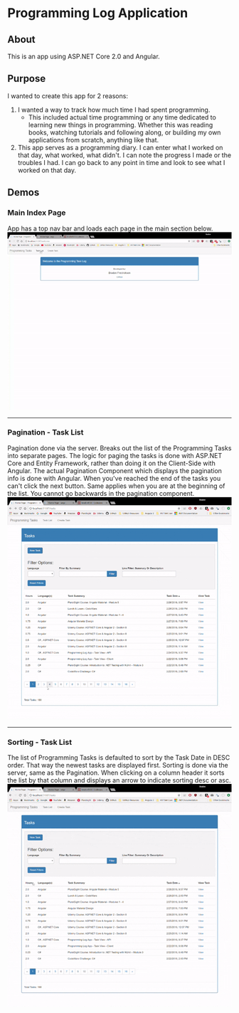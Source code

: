 # Programming Log Application

## About
This is an app using ASP.NET Core 2.0 and Angular.

## Purpose
I wanted to create this app for 2 reasons:
1. I wanted a way to track how much time I had spent programming.
    * This included actual time programming or any time dedicated to learning new things in programming.
    Whether this was reading books, watching tutorials and following along, or building my own applications from scratch, anything like that.
2. This app serves as a programming diary. I can enter what I worked on that day, what worked, what didn't. I can note the progress I made or the troubles I had.
I can go back to any point in time and look to see what I worked on that day.


## Demos
### Main Index Page

App has a top nav bar and loads each page in the main section below.
![alt text](https://github.com/bradonf333/ProgrammingLog_ASP.NETCore/blob/master/Demos/NavBarDemo.gif "Main Index")

---

### Pagination - Task List

Pagination done via the server. Breaks out the list of the Programming Tasks into separate pages. The logic for paging the tasks is done with ASP.NET Core and Entity Framework, rather than doing it on the Client-Side with Angular. The actual Pagination Component which displays the pagination info is done with Angular. When you've reached the end of the tasks you can't click the next button. Same applies when you are at the beginning of the list. You cannot go backwards in the pagination component.
![alt text](https://github.com/bradonf333/ProgrammingLog_ASP.NETCore/blob/master/Demos/Pagination.gif "Task List - Pagination")

---

### Sorting - Task List
The list of Programming Tasks is defaulted to sort by the Task Date in DESC order. That way the newest tasks are displayed first. Sorting is done via the server, same as the Pagination. When clicking on a column header it sorts the list by that column and displays an arrow to indicate sorting desc or asc.
![alt text](https://github.com/bradonf333/ProgrammingLog_ASP.NETCore/blob/master/Demos/Sorting.gif "Task List - Sorting")